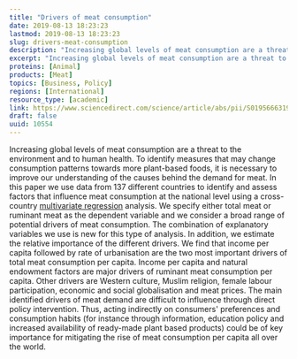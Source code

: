 ```yaml
---
title: "Drivers of meat consumption"
date: 2019-08-13 18:23:23
lastmod: 2019-08-13 18:23:23
slug: drivers-meat-consumption
description: "Increasing global levels of meat consumption are a threat to the environment and to human health. To identify measures that may change consumption patterns towards more plant-based foods, it is necessary to improve our understanding of the causes behind the demand for meat. In this paper we use data from 137 different countries to identify and assess factors that influence meat consumption at the national level using a cross-country multivariate regression analysis."
excerpt: "Increasing global levels of meat consumption are a threat to the environment and to human health. To identify measures that may change consumption patterns towards more plant-based foods, it is necessary to improve our understanding of the causes behind the demand for meat. In this paper we use data from 137 different countries to identify and assess factors that influence meat consumption at the national level using a cross-country multivariate regression analysis."
proteins: [Animal]
products: [Meat]
topics: [Business, Policy]
regions: [International]
resource_type: [academic]
link: https://www.sciencedirect.com/science/article/abs/pii/S0195666319301047
draft: false
uuid: 10554
---
```

Increasing global levels of meat consumption are a threat to the
environment and to human health. To identify measures that may change
consumption patterns towards more plant-based foods, it is necessary to
improve our understanding of the causes behind the demand for meat. In
this paper we use data from 137 different countries to identify and
assess factors that influence meat consumption at the national level
using a cross-country [multivariate
regression](https://www.sciencedirect.com/topics/psychology/multivariate-regression) analysis.
We specify either total meat or ruminant meat as the dependent variable
and we consider a broad range of potential drivers of meat consumption.
The combination of explanatory variables we use is new for this type of
analysis. In addition, we estimate the relative importance of the
different drivers. We find that income per capita followed by rate of
urbanisation are the two most important drivers of total meat
consumption per capita. Income per capita and natural endowment factors
are major drivers of ruminant meat consumption per capita. Other drivers
are Western culture, Muslim religion, female labour participation,
economic and social globalisation and meat prices. The main identified
drivers of meat demand are difficult to influence through direct policy
intervention. Thus, acting indirectly on consumers' preferences and
consumption habits (for instance through information, education policy
and increased availability of ready-made plant based products) could be
of key importance for mitigating the rise of meat consumption per capita
all over the world.
